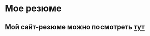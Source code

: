 # Мое резюме

## Мой сайт-резюме можно посмотреть [тут](https://dquizi.github.io/result_school_resume/)
